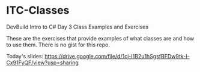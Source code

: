 # ITC-Classes
DevBuild Intro to C# Day 3 Class Examples and Exercises

These are the exercises that provide examples of what classes are and how to use them.  There is no gist for this repo.

Today's slides: https://drive.google.com/file/d/1cj-I1B2u1hSgsfBFDw9tk-I-Cx91FyQF/view?usp=sharing
